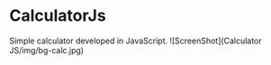 # CalculatorJs
 Simple calculator developed in JavaScript.
![ScreenShot](Calculator JS/img/bg-calc.jpg)